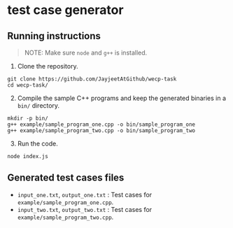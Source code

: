 # test case generator

## Running instructions

> NOTE: Make sure `node` and `g++` is installed.

1. Clone the repository.
```
git clone https://github.com/JayjeetAtGithub/wecp-task
cd wecp-task/
```

2. Compile the sample C++ programs and keep the generated binaries in a `bin/` directory.
```
mkdir -p bin/
g++ example/sample_program_one.cpp -o bin/sample_program_one
g++ example/sample_program_two.cpp -o bin/sample_program_two
```

3. Run the code.
```
node index.js
```

## Generated test cases files
* `input_one.txt`, `output_one.txt` : Test cases for `example/sample_program_one.cpp`.
* `input_two.txt`, `output_two.txt` : Test cases for `example/sample_program_two.cpp`.
